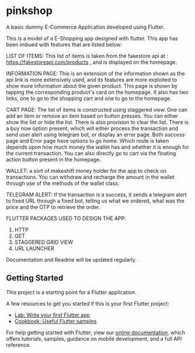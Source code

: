 # pinkshop

A basic dummy E-Commerce Application developed using Flutter. 

This is a model of a E-Shopping app designed with flutter. This app has been imbued with features that are listed below:

LIST OF ITEMS:
This list of items is taken from the fakestore api at : https://fakestoreapi.com/products , and is displayed on the homepage. 

INFORMATION PAGE:
This is an extension of the information shown as the api link is more extensively used, and its features are more exploited to show more information about the given product. This page is shown by tapping the corresponding product's card on the homepage. It also has two links, one to go to the shopping cart and one to go to the homepage. 

CART PAGE:
The list of items is constructed using staggered view. One can add an item or remove an item based on button presses. You can either show the list or hide the list. There is also provision to clear the list. There is a buy now option present, which will either process the transaction and send user alert using telegram bot, or display an error page. Both success page and Error page have options to go home. Which route is taken depends upon how much money the wallet has and whether it is enough for the current transaction. You can also directly go to cart via the floating action button present in the homepage.

WALLET:
a sort of makeshift money holder for the app to check on transactions. You can withdraw and recharge the amount in the wallet through use of the methods of the wallet class.

TELEGRAM ALERT:
If the transaction is a success, it sends a telegram alert to fixed URL through a fixed bot, telling us what we ordered, what was the price and the OTP to retrieve the order.

FLUTTER PACKAGES USED TO DESIGN THE APP:
1. HTTP
2. GET
3. STAGGERED GRID VIEW
4. URL LAUNCHER

Documentation and Readme will be updated regularly.

## Getting Started

This project is a starting point for a Flutter application.

A few resources to get you started if this is your first Flutter project:

- [Lab: Write your first Flutter app](https://flutter.dev/docs/get-started/codelab)
- [Cookbook: Useful Flutter samples](https://flutter.dev/docs/cookbook)

For help getting started with Flutter, view our
[online documentation](https://flutter.dev/docs), which offers tutorials,
samples, guidance on mobile development, and a full API reference.
